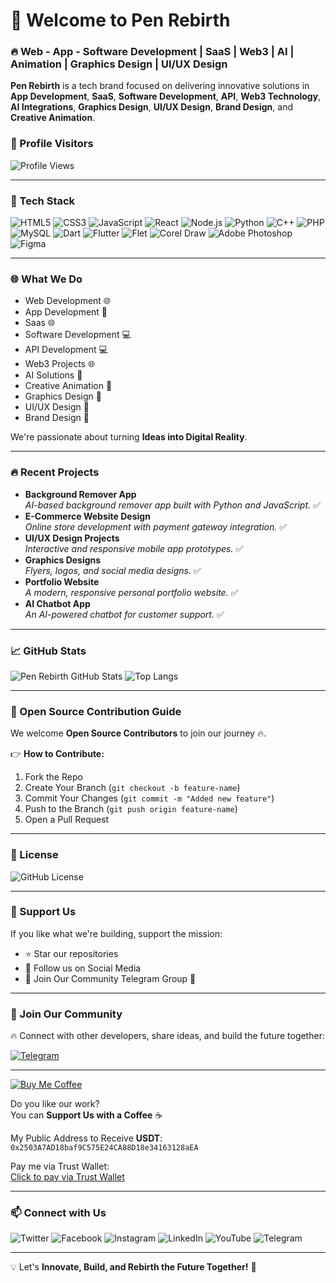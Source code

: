 # 👋 Welcome to Pen Rebirth

### 🔥 Web - App - Software Development | SaaS | Web3 | AI | Animation | Graphics Design | UI/UX Design

**Pen Rebirth** is a tech brand focused on delivering innovative solutions in **App Development**, **SaaS**, **Software Development**, **API**, **Web3 Technology**, **AI Integrations**, **Graphics Design**, **UI/UX Design**, **Brand Design**, and **Creative Animation**.

### 🎯 Profile Visitors
![Profile Views](https://komarev.com/ghpvc/?username=PenRebirth&label=Profile%20Views&color=blue&style=plastic)

---

### 💪 Tech Stack
![HTML5](https://img.shields.io/badge/HTML5-%23E34F26.svg?style=for-the-badge&logo=html5&logoColor=white)
![CSS3](https://img.shields.io/badge/CSS3-%231572B6.svg?style=for-the-badge&logo=css3&logoColor=white)
![JavaScript](https://img.shields.io/badge/JavaScript-%23F7DF1E.svg?style=for-the-badge&logo=javascript&logoColor=black)
![React](https://img.shields.io/badge/React-%2361DAFB.svg?style=for-the-badge&logo=react&logoColor=black)
![Node.js](https://img.shields.io/badge/Node.js-%23339933.svg?style=for-the-badge&logo=node.js&logoColor=white)
![Python](https://img.shields.io/badge/Python-%233776AB.svg?style=for-the-badge&logo=python&logoColor=white)
![C++](https://img.shields.io/badge/C%2B%2B-%2300599C.svg?style=for-the-badge&logo=c%2B%2B&logoColor=white)
![PHP](https://img.shields.io/badge/PHP-%23777BB4.svg?style=for-the-badge&logo=php&logoColor=white)
![MySQL](https://img.shields.io/badge/MySQL-%234479A1.svg?style=for-the-badge&logo=mysql&logoColor=white)
![Dart](https://img.shields.io/badge/Dart-%230175C2.svg?style=for-the-badge&logo=dart&logoColor=white)
![Flutter](https://img.shields.io/badge/Flutter-%2302569B.svg?style=for-the-badge&logo=flutter&logoColor=white)
![Flet](https://img.shields.io/badge/Flet-%232C3E50.svg?style=for-the-badge&logo=flet&logoColor=white)
![Corel Draw](https://img.shields.io/badge/Corel%20Draw-%2300A651.svg?style=for-the-badge&logo=coreldraw&logoColor=white)
![Adobe Photoshop](https://img.shields.io/badge/Adobe%20Photoshop-%2331A8FF.svg?style=for-the-badge&logo=adobe-photoshop&logoColor=white)
![Figma](https://img.shields.io/badge/Figma-%23F24E1E.svg?style=for-the-badge&logo=figma&logoColor=white)

---

### 🌐 What We Do
- Web Development 🌐 
- App Development 📱  
- Saas 🌐  
- Software Development 💻  
- API Development 💻  
- Web3 Projects 🌐  
- AI Solutions 🤖  
- Creative Animation 🎥  
- Graphics Design 🎨  
- UI/UX Design 📐  
- Brand Design 🎨

We're passionate about turning **Ideas into Digital Reality**.

---

### 🔥 Recent Projects
- **Background Remover App**  
  _AI-based background remover app built with Python and JavaScript._ ✅  
- **E-Commerce Website Design**  
  _Online store development with payment gateway integration._ ✅  
- **UI/UX Design Projects**  
  _Interactive and responsive mobile app prototypes._ ✅  
- **Graphics Designs**  
  _Flyers, logos, and social media designs._ ✅  
- **Portfolio Website**  
  _A modern, responsive personal portfolio website._ ✅  
- **AI Chatbot App**  
  _An AI-powered chatbot for customer support._ ✅ 
---

### 📈 GitHub Stats
![Pen Rebirth GitHub Stats](https://github-readme-stats.vercel.app/api?username=PenRebirth&show_icons=true&theme=radical)
![Top Langs](https://github-readme-stats.vercel.app/api/top-langs/?username=PenRebirth&layout=compact&theme=radical)

---

### 🤝 Open Source Contribution Guide
We welcome **Open Source Contributors** to join our journey 🔥.

👉 **How to Contribute:**
1. Fork the Repo  
2. Create Your Branch (`git checkout -b feature-name`)  
3. Commit Your Changes (`git commit -m "Added new feature"`)  
4. Push to the Branch (`git push origin feature-name`)  
5. Open a Pull Request  

---

### 📜 License
![GitHub License](https://img.shields.io/github/license/PenRebirth/PenRebirth?style=for-the-badge)

---

### 💪 Support Us
If you like what we're building, support the mission:

- ⭐ Star our repositories  
- 📣 Follow us on Social Media  
- 💬 Join Our Community Telegram Group 🚀  

---

### 🎯 Join Our Community
🔥 Connect with other developers, share ideas, and build the future together:

[![Telegram](https://img.shields.io/badge/Join%20Our%20Telegram-%2326A5E4.svg?style=for-the-badge&logo=telegram&logoColor=white)](https://t.me/RebirthCoreCommunity)

---

[![Buy Me Coffee](https://img.shields.io/badge/Buy%20Me%20Coffee-%23FFDD00.svg?style=for-the-badge&logo=buy-me-a-coffee&logoColor=black)](https://www.buymeacoffee.com/yourprofile)

Do you like our work?  
You can **Support Us with a Coffee** ☕

My Public Address to Receive **USDT**:  
`0x2503A7AD18baf9C575E24CA88D18e34163128aEA`

Pay me via Trust Wallet:  
[Click to pay via Trust Wallet](https://link.trustwallet.com/send?coin=20000714&address=0x2503A7AD18baf9C575E24CA88D18e34163128aEA&token_id=0x55d398326f99059fF775485246999027B3197955)

---

### 📫 Connect with Us
![Twitter](https://img.shields.io/badge/x-%231DA1F2.svg?style=for-the-badge&logo=x&logoColor=white&link=https://x.com/Pen__Rebirth)
![Facebook](https://img.shields.io/badge/Facebook-%231877F2.svg?style=for-the-badge&logo=facebook&logoColor=white&link=https://www.facebook.com/PenRebirth)
![Instagram](https://img.shields.io/badge/Instagram-%23E4405F.svg?style=for-the-badge&logo=instagram&logoColor=white&link=https://www.instagram.com/pen_rebirth_01)
![LinkedIn](https://img.shields.io/badge/LinkedIn-%230A66C2.svg?style=for-the-badge&logo=linkedin&logoColor=white&link=https://www.linkedin.com/in/penrebirth𓅆-b27647291)
![YouTube](https://img.shields.io/badge/YouTube-%23FF0000.svg?style=for-the-badge&logo=youtube&logoColor=white&link=https://www.youtube.com/@pen_rebirth)
![Telegram](https://img.shields.io/badge/Telegram-%2326A5E4.svg?style=for-the-badge&logo=telegram&logoColor=white&link=https://t.me/RebirthCoreCommunity)

---

💡 Let's **Innovate, Build, and Rebirth the Future Together!** 🚀
